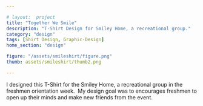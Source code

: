 ```yaml
---

# layout:  project
title: "Together We Smile"
description: "T-Shirt Design for Smiley Home, a recreational group."
category: "design"
tags: [Shirt Design, Graphic-Design]
home_section: "design"

figure: "/assets/smileshirt/figure.png"
thumb: assets/smileshirt/thumb2.png

---
```



I designed this T-Shirt for the Smiley Home, a recreational group in the freshmen orientation week. 
My design goal was to encourages freshmen to open up their minds and make new friends from the event.